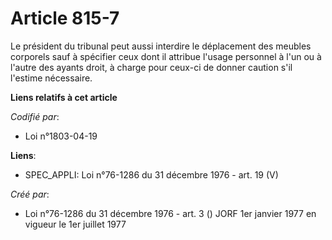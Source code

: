 # Article 815-7

Le président du tribunal peut aussi interdire le déplacement des meubles corporels sauf à spécifier ceux dont il attribue
l'usage personnel à l'un ou à l'autre des ayants droit, à charge pour ceux-ci de donner caution s'il l'estime nécessaire.

**Liens relatifs à cet article**

_Codifié par_:

  - Loi n°1803-04-19

**Liens**:

  - SPEC_APPLI: Loi n°76-1286 du 31 décembre 1976 - art. 19 (V)

_Créé par_:

  - Loi n°76-1286 du 31 décembre 1976 - art. 3 () JORF 1er janvier 1977 en vigueur le 1er juillet 1977
